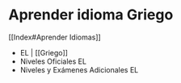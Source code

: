 # Aprender idioma Griego

[[Index#Aprender Idiomas]]

* EL | [[Griego]]
* Niveles Oficiales EL
* Niveles y Exámenes Adicionales EL